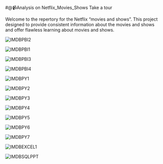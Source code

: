 #@📹Analysis on Netflix_Movies_Shows
Take a tour

Welcome to the repertory for the Netflix “movies and shows”. This project designed to provide consistent information about the movies and shows and offer flawless learning about movies and shows.


![IMDBPBI2](https://github.com/user-attachments/assets/1ae30748-5605-4e1f-8ff4-cdbf1ccf5518)


![IMDBPBI1](https://github.com/user-attachments/assets/fcb9c436-d623-41d1-8506-72cb27e85014)


![IMDBPBI3](https://github.com/user-attachments/assets/a5aac170-79bb-471d-b2fc-d5c1eddecdb7)


![IMDBPBI4](https://github.com/user-attachments/assets/50a4ce22-a379-406e-8796-a06c5756e4e3)


![IMDBPY1](https://github.com/user-attachments/assets/a3017001-2833-44ce-88ed-e2ddc56e647d)


![IMDBPY2](https://github.com/user-attachments/assets/dfcb3a9c-091f-4808-866d-701ae4a4f1d7)


![IMDBPY3](https://github.com/user-attachments/assets/e2813e31-4fe0-4186-9c26-287e1efc96a3)


![IMDBPY4](https://github.com/user-attachments/assets/f257a936-4860-4fb4-8a7e-d771c33dd5f2)


![IMDBPY5](https://github.com/user-attachments/assets/d52b6e13-6259-432e-ba34-bbc29705be3d)


![IMDBPY6](https://github.com/user-attachments/assets/77fa05ca-39d6-42a4-a725-1429ef1cc798)


![IMDBPY7](https://github.com/user-attachments/assets/800d768b-acd7-4acf-a568-30166fca4f69)


![IMDBEXCEL1](https://github.com/user-attachments/assets/faafff0f-1111-4e95-9427-f87649adf1b8)


![IMDBSQLPPT](https://github.com/user-attachments/assets/672933a9-2b34-45e7-8e64-24200f1f0ea4)





